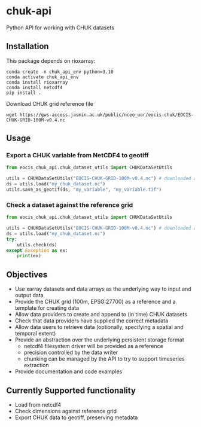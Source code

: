 # chuk-api

Python API for working with CHUK datasets

## Installation

This package depends on rioxarray:

```
conda create -n chuk_api_env python=3.10
conda activate chuk_api_env
conda install rioxarray
conda install netcdf4
pip install .
```

Download CHUK grid reference file

```
wget https://gws-access.jasmin.ac.uk/public/nceo_uor/eocis-chuk/EOCIS-CHUK-GRID-100M-v0.4.nc
```

## Usage

### Export a CHUK variable from NetCDF4 to geotiff

```python
from eocis_chuk_api.chuk_dataset_utils import CHUKDataSetUtils

utils = CHUKDataSetUtils("EOCIS-CHUK-GRID-100M-v0.4.nc") # downloaded as described above
ds = utils.load("my_chuk_dataset.nc")
utils.save_as_geotif(ds, "my_variable", "my_variable.tif")
```

### Check a dataset against the reference grid

```python
from eocis_chuk_api.chuk_dataset_utils import CHUKDataSetUtils

utils = CHUKDataSetUtils("EOCIS-CHUK-GRID-100M-v0.4.nc") # downloaded as described above
ds = utils.load("my_chuk_dataset.nc")
try:
    utils.check(ds)
except Exception as ex:
    print(ex)
```

## Objectives

* Use xarray datasets and data arrays as the underlying way to input and output data
* Provide the CHUK grid (100m, EPSG:27700) as a reference and a template for creating data
* Allow data providers to create and append to (in time) CHUK datasets
* Check that data providers have supplied the correct metadata
* Allow data users to retrieve data (optionally, specifying a spatial and temporal extent)
* Provide an abstraction over the underlying persistent storage format
  * netcdf4 filesystem driver will be provided as a reference
  * precision controlled by the data writer
  * chunking can be managed by the API to try to support timeseries extraction
* Provide documentation and code examples

## Currently Supported functionality

* Load from netcdf4
* Check dimensions against reference grid
* Export CHUK data to geotiff, preserving metadata


